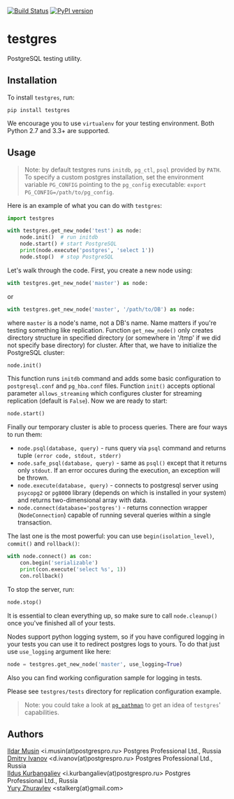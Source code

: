 [![Build Status](https://travis-ci.org/postgrespro/testgres.svg?branch=master)](https://travis-ci.org/postgrespro/testgres)
[![PyPI version](https://badge.fury.io/py/testgres.svg)](https://badge.fury.io/py/testgres)

# testgres

PostgreSQL testing utility.


## Installation

To install `testgres`, run:

```
pip install testgres
```

We encourage you to use `virtualenv` for your testing environment. Both Python 2.7 and 3.3+ are supported.


## Usage

> Note: by default testgres runs `initdb`, `pg_ctl`, `psql` provided by `PATH`. To specify a custom postgres installation, set the environment variable `PG_CONFIG` pointing to the `pg_config` executable: `export PG_CONFIG=/path/to/pg_config`.

Here is an example of what you can do with `testgres`:

```python
import testgres

with testgres.get_new_node('test') as node:
    node.init()  # run initdb
	node.start() # start PostgreSQL
    print(node.execute('postgres', 'select 1'))
	node.stop()  # stop PostgreSQL
```

Let's walk through the code. First, you create a new node using:

```python
with testgres.get_new_node('master') as node:
```

or

```python
with testgres.get_new_node('master', '/path/to/DB') as node:
```

where `master` is a node's name, not a DB's name. Name matters if you're testing something like replication. Function `get_new_node()` only creates directory structure in specified directory (or somewhere in '/tmp' if we did not specify base directory) for cluster. After that, we have to initialize the PostgreSQL cluster:

```python
node.init()
```

This function runs `initdb` command and adds some basic configuration to `postgresql.conf` and `pg_hba.conf` files. Function `init()` accepts optional parameter `allows_streaming` which configures cluster for streaming replication (default is `False`).
Now we are ready to start:

```python
node.start()
```

Finally our temporary cluster is able to process queries. There are four ways to run them:

* `node.psql(database, query)` - runs query via `psql` command and returns tuple `(error code, stdout, stderr)`
* `node.safe_psql(database, query)` - same as `psql()` except that it returns only `stdout`. If an error occures during the execution, an exception will be thrown.
* `node.execute(database, query)` - connects to postgresql server using `psycopg2` or `pg8000` library (depends on which is installed in your system) and returns two-dimensional array with data.
* `node.connect(database='postgres')` - returns connection wrapper (`NodeConnection`) capable of running several queries within a single transaction.

The last one is the most powerful: you can use `begin(isolation_level)`, `commit()` and `rollback()`:
```python
with node.connect() as con:
    con.begin('serializable')
    print(con.execute('select %s', 1))
    con.rollback()
```

To stop the server, run:

```python
node.stop()
```

It is essential to clean everything up, so make sure to call `node.cleanup()` once you've finished all of your tests.

Nodes support python logging system, so if you have configured logging
in your tests you can use it to redirect postgres logs to yours.
To do that just use `use_logging` argument like here:

```python
node = testgres.get_new_node('master', use_logging=True)
```

Also you can find working configuration sample for logging in tests.

Please see `testgres/tests` directory for replication configuration example.
> Note: you could take a look at [`pg_pathman`](https://github.com/postgrespro/pg_pathman) to get an idea of `testgres`' capabilities.


## Authors

[Ildar Musin](https://github.com/zilder) <i.musin(at)postgrespro.ru> Postgres Professional Ltd., Russia     
[Dmitry Ivanov](https://github.com/funbringer) <d.ivanov(at)postgrespro.ru> Postgres Professional Ltd., Russia   
[Ildus Kurbangaliev](https://github.com/ildus) <i.kurbangaliev(at)postgrespro.ru> Postgres Professional Ltd., Russia     
[Yury Zhuravlev](https://github.com/stalkerg) <stalkerg(at)gmail.com>
